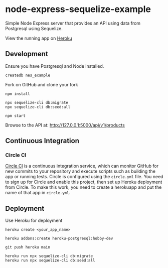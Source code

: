 # node-express-sequelize-example

Simple Node Express server that provides an API using data from Postgresql using Sequelize.

View the running app on [Heroku](https://node-express-sequelize-example.herokuapp.com/)


## Development

Ensure you have Postgresql and Node installed.

    createdb nes_example

Fork on GitHub and clone your fork

    npm install
    
    npx sequelize-cli db:migrate
    npx sequelize-cli db:seed:all
    
    npm start

Browse to the API at: http://127.0.0.1:5000/api/v1/products


## Continuous Integration

### Circle CI

[Circle CI](https://circleci.com/) is a continuous integration service, which can monitor GitHub for new commits
to your repository and execute scripts such as building the app or running tests. Circle is 
configured using the `circle.yml` file. You need to sign up for Circle and enable this project, then
set up Heroku deployment from Circle. To make this work, you need to create a herokuapp and put the
name of that app in `circle.yml`.


## Deployment

Use Heroku for deployment

    heroku create <your_app_name>

    heroku addons:create heroku-postgresql:hobby-dev

    git push heroku main

    heroku run npx sequelize-cli db:migrate
    heroku run npx sequelize-cli db:seed:all

